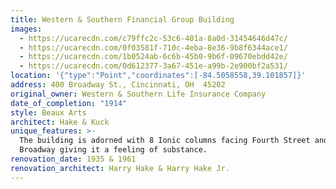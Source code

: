 ```yaml
---
title: Western & Southern Financial Group Building
images:
  - https://ucarecdn.com/c79ffc2c-53c6-401a-8a0d-31454646d47c/
  - https://ucarecdn.com/0f03581f-710c-4eba-8e36-9b8f6344ace1/
  - https://ucarecdn.com/1b0524ab-6c6b-45b0-9b6f-09670ebdd42e/
  - https://ucarecdn.com/0d612377-3a67-451e-a99b-2e900bf2a531/
location: '{"type":"Point","coordinates":[-84.5058558,39.101857]}'
address: 400 Broadway St., Cincinnati, OH  45202
original_owner: Western & Southern Life Insurance Company
date_of_completion: "1914"
style: Beaux Arts
architect: Hake & Kuck
unique_features: >-
  The building is adorned with 8 Ionic columns facing Fourth Street and 4 facing
  Broadway giving it a feeling of substance.
renovation_date: 1935 & 1961
renovation_architect: Harry Hake & Harry Hake Jr.
---
```

